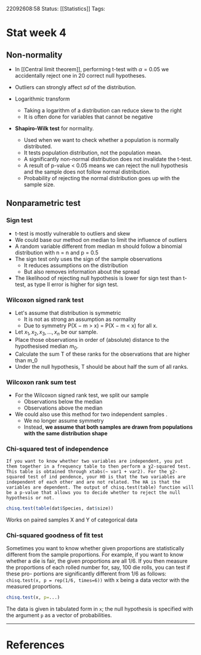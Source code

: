 22092608:58
Status:  [[Statistics]]
Tags: 

# Stat week 4
## Non-normality
- In [[Central limit theorem]], performing t-test with $\alpha=0.05$ we accidentally reject one in 20 correct null hypotheses.
- Outliers can strongly affect $sd$ of the distribution.

-   Logarithmic transform
	- Taking a logarithm of a distribution can reduce skew to the right
	- It is often done for variables that cannot be negative
-   **Shapiro-Wilk test** for normality.
	- Used when we want to check whether a population is normally distributed. 
	- It tests population distribution, not the population mean.
	- A significantly non-normal distribution does not invalidate the t-test. 
	- A result of p-value < 0.05 means we can reject the null hypothesis and the sample does not follow normal distribution.
	- Probability of rejecting the normal distribution goes up with the sample size. 

## Nonparametric test
### Sign test
- t-test is mostly vulnerable to outliers and skew
- We could base our method on median to limit the influence of outliers
- A random variable different from median m should follow a binomial distribution with n = n and p = 0.5
- The sign test only uses the sign of the sample observations
	- It reduces assumptions on the distribution
	- But also removes information about the spread 
- The likelihood of rejecting null hypothesis is lower for sign test than t-test, as type II error is higher for sign test.

### Wilcoxon signed rank test
- Let's assume that distribution is symmetric
	- It is not as strong an assumption as normality
	- Due to symmetry P(X − m > x) = P(X − m < x) for all x.
- Let $x_1, x_2, x_3, ... , x_n$ be our sample.
- Place those observations in order of (absolute) distance to the hypothesised median $m_0$. 
- Calculate the sum T of these ranks for the observations that are higher than m_0
- Under the null hypothesis, T should be about half the sum of all ranks.

### Wilcoxon rank sum test
- For the Wilcoxon signed rank test, we split our sample 
	- Observations below the median  
	- Observations above the median
- We could also use this method for two independent samples .
	- We no longer assume symmetry  
	- Instead, **we assume that both samples are drawn from populations with the same distribution shape**
### Chi-squared test of independence
	If you want to know whether two variables are independent, you put them together in a frequency table to then perform a χ2-squared test. This table is obtained through xtabs(∼ var1 + var2). For the χ2-squared test of ind pendence, your H0 is that the two variables are independent of each other and are not related. The HA is that the variables are dependent. The output of chisq.test(table) function will be a p-value that allows you to decide whether to reject the null hypothesis or not.

```R
chisq.test(table(dat$Species, dat$size))
```

Works on paired samples X and Y of categorical data

### Chi-squared goodness of fit test
Sometimes you want to know whether given proportions are statistically different from the sample proportions. For example, if you want to know whether a die is fair, the given proportions are all 1/6. If you then measure the proportions of each rolled number for, say, 100 die rolls, you can test if these pro- portions are significantly different from 1/6 as follows: `chisq.test(x, p = rep(1/6, times=6))` with x being a data vector with the measured proportions.
```R
chisq.test(x, p=...)
```
The data is given in tabulated form in `x`; the null hypothesis is specified with the argument `p` as a vector of probabilities. 


---
# References